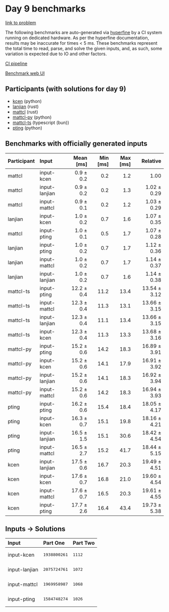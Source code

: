 # Day 9 benchmarks

[link to problem](https://adventofcode.com/2023/day/9)

The following benchmarks are auto-generated via
[hyperfine](https://github.com/sharkdp/hyperfine) by a CI system running on
dedicated hardware. As per the hyperfine documentation, results may be
inaccurate for times < 5 ms. These benchmarks represent the total time to read,
parse, and solve the given inputs, and, as such, some variation is expected due
to IO and other factors.

[CI pipeline](http://ci.papercode.net:8080/teams/main/pipelines/aoc2023)

[Benchmark web UI](https://aoc.ancalagon.black)


## Participants (with solutions for day 9)

- [kcen](https://github.com/kcen/aoc2023) (python)
- [lanjian](https://github.com/lanjian/aoc-2023) (rust)
- [mattcl](https://github.com/mattcl/aoc2023) (rust)
- [mattcl-py](https://github.com/mattcl/aoc2023-py) (python)
- [mattcl-ts](https://github.com/mattcl/aoc2023-js) (typescript (bun))
- [pting](https://github.com/pting/aoc2023) (python)


## Benchmarks with officially generated inputs

| Participant | Input | Mean [ms] | Min [ms] | Max [ms] | Relative |
|:---|:---|---:|---:|---:|---:|
| mattcl | input-kcen | 0.9 ± 0.2 | 0.2 | 1.2 | 1.00 |
| mattcl | input-lanjian | 0.9 ± 0.2 | 0.2 | 1.3 | 1.02 ± 0.29 |
| mattcl | input-mattcl | 0.9 ± 0.1 | 0.2 | 1.2 | 1.03 ± 0.29 |
| lanjian | input-kcen | 1.0 ± 0.2 | 0.7 | 1.6 | 1.07 ± 0.35 |
| mattcl | input-pting | 1.0 ± 0.1 | 0.5 | 1.7 | 1.07 ± 0.28 |
| lanjian | input-pting | 1.0 ± 0.2 | 0.7 | 1.7 | 1.12 ± 0.36 |
| lanjian | input-mattcl | 1.0 ± 0.2 | 0.7 | 1.7 | 1.14 ± 0.37 |
| lanjian | input-lanjian | 1.0 ± 0.2 | 0.7 | 1.6 | 1.14 ± 0.38 |
| mattcl-ts | input-pting | 12.2 ± 0.4 | 11.2 | 13.4 | 13.54 ± 3.12 |
| mattcl-ts | input-mattcl | 12.3 ± 0.4 | 11.3 | 13.1 | 13.66 ± 3.15 |
| mattcl-ts | input-lanjian | 12.3 ± 0.4 | 11.1 | 13.4 | 13.66 ± 3.15 |
| mattcl-ts | input-kcen | 12.3 ± 0.4 | 11.3 | 13.3 | 13.68 ± 3.16 |
| mattcl-py | input-pting | 15.2 ± 0.6 | 14.2 | 18.3 | 16.89 ± 3.91 |
| mattcl-py | input-kcen | 15.2 ± 0.6 | 14.1 | 17.9 | 16.91 ± 3.92 |
| mattcl-py | input-lanjian | 15.2 ± 0.6 | 14.1 | 18.3 | 16.92 ± 3.94 |
| mattcl-py | input-mattcl | 15.2 ± 0.6 | 14.2 | 18.3 | 16.94 ± 3.93 |
| pting | input-pting | 16.2 ± 0.6 | 15.4 | 18.4 | 18.05 ± 4.17 |
| pting | input-kcen | 16.3 ± 0.7 | 15.1 | 19.8 | 18.16 ± 4.21 |
| pting | input-lanjian | 16.5 ± 1.5 | 15.1 | 30.6 | 18.42 ± 4.54 |
| pting | input-mattcl | 16.5 ± 2.7 | 15.2 | 41.7 | 18.44 ± 5.15 |
| kcen | input-lanjian | 17.5 ± 0.6 | 16.7 | 20.3 | 19.49 ± 4.51 |
| kcen | input-kcen | 17.6 ± 0.7 | 16.8 | 21.0 | 19.60 ± 4.54 |
| kcen | input-mattcl | 17.6 ± 0.7 | 16.5 | 20.3 | 19.61 ± 4.55 |
| kcen | input-pting | 17.7 ± 2.6 | 16.4 | 43.4 | 19.73 ± 5.38 |


## Inputs -> Solutions

| Input | Part One | Part Two |
|:---|:---|:---|
|input-kcen|<pre>1938800261</pre>|<pre>1112</pre>|
|input-lanjian|<pre>2075724761</pre>|<pre>1072</pre>|
|input-mattcl|<pre>1969958987</pre>|<pre>1068</pre>|
|input-pting|<pre>1584748274</pre>|<pre>1026</pre>|